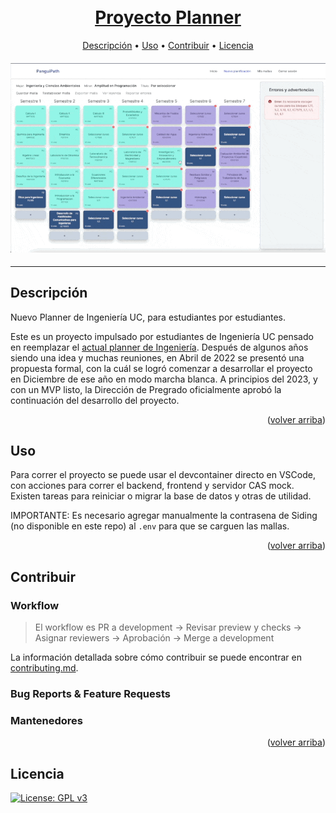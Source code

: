 <h1 align="center">
  <br>
  <a href=# name="readme-top">Proyecto Planner</a>
</h1>

<p align="center">
     <!-- Badges Here -->
</p>

<p align="center">
  <a href="#Descripción">Descripción</a> •
  <a href="#Uso">Uso</a> •
  <a href="#Contribuir">Contribuir</a> •
  <a href="#Licencia">Licencia</a>
</p>

<h4 align="center">
  <a href=# name="readme-top"><img src="./docs/img/demo_gif.gif" width="700px" alt="banner"></a>
</h4>

---

## Descripción

Nuevo Planner de Ingeniería UC, para estudiantes por estudiantes.

Este es un proyecto impulsado por estudiantes de Ingeniería UC pensado en reemplazar el [actual planner de Ingeniería](https://planner.ing.puc.cl/). Después de algunos años siendo una idea y muchas reuniones, en Abril de 2022 se presentó una propuesta formal, con la cuál se logró comenzar a desarrollar el proyecto en Diciembre de ese año en modo marcha blanca. A principios del 2023, y con un MVP listo, la Dirección de Pregrado oficialmente aprobó la continuación del desarrollo del proyecto.

<p align="right">(<a href="#readme-top">volver arriba</a>)</p>

## Uso

Para correr el proyecto se puede usar el devcontainer directo en VSCode, con acciones para correr el backend, frontend y servidor CAS mock. Existen tareas para reiniciar o migrar la base de datos y otras de utilidad.

IMPORTANTE: Es necesario agregar manualmente la contrasena de Siding (no disponible en este repo) al `.env` para que se carguen las mallas.

<p align="right">(<a href="#readme-top">volver arriba</a>)</p>

## Contribuir

### Workflow

> El workflow es PR a development -> Revisar preview y checks -> Asignar reviewers -> Aprobación -> Merge a development

La información detallada sobre cómo contribuir se puede encontrar en [contributing.md](contributing.md).

### Bug Reports & Feature Requests

### Mantenedores

<p align="right">(<a href="#readme-top">volver arriba</a>)</p>

## Licencia

[![License: GPL v3](https://img.shields.io/badge/License-GPLv3-blue.svg)](./license.md)
